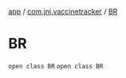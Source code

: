 [app](../../index.md) / [com.jnj.vaccinetracker](../index.md) / [BR](./index.md)

# BR

`open class BR`
`open class BR`